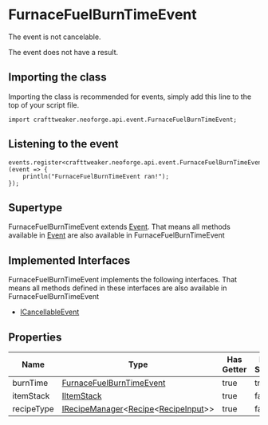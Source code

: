 # FurnaceFuelBurnTimeEvent

The event is not cancelable.

The event does not have a result.

## Importing the class

Importing the class is recommended for events, simply add this line to the top of your script file.
```zenscript
import crafttweaker.neoforge.api.event.FurnaceFuelBurnTimeEvent;
```


## Listening to the event

```zenscript
events.register<crafttweaker.neoforge.api.event.FurnaceFuelBurnTimeEvent>(event => {
    println("FurnaceFuelBurnTimeEvent ran!");
});
```


## Supertype

FurnaceFuelBurnTimeEvent extends [Event](/neoforge/api/event/Event). That means all methods available in [Event](/neoforge/api/event/Event) are also available in FurnaceFuelBurnTimeEvent

## Implemented Interfaces
FurnaceFuelBurnTimeEvent implements the following interfaces. That means all methods defined in these interfaces are also available in FurnaceFuelBurnTimeEvent

- [ICancellableEvent](/neoforge/api/event/ICancellableEvent)

## Properties

|    Name    |                                                                                   Type                                                                                    | Has Getter | Has Setter |
|------------|---------------------------------------------------------------------------------------------------------------------------------------------------------------------------|------------|------------|
| burnTime   | [FurnaceFuelBurnTimeEvent](/neoforge/api/event/FurnaceFuelBurnTimeEvent)                                                                                                  | true       | true       |
| itemStack  | [IItemStack](/vanilla/api/item/IItemStack)                                                                                                                                | true       | false      |
| recipeType | [IRecipeManager](/vanilla/api/recipe/manager/IRecipeManager)&lt;[Recipe](/vanilla/api/recipe/type/Recipe)&lt;[RecipeInput](/vanilla/api/recipe/input/RecipeInput)&gt;&gt; | true       | false      |

